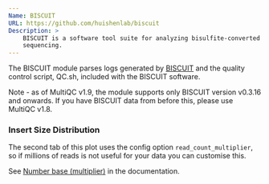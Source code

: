 ```yaml
---
Name: BISCUIT
URL: https://github.com/huishenlab/biscuit
Description: >
    BISCUIT is a software tool suite for analyzing bisulfite-converted DNA
    sequencing.
---
```


The BISCUIT module parses logs generated by
[BISCUIT](https://github.com/huishenlab/biscuit) and the quality control script,
QC.sh, included with the BISCUIT software.

Note - as of MultiQC v1.9, the module supports only BISCUIT version v0.3.16 and onwards.
If you have BISCUIT data from before this, please use MultiQC v1.8.

### Insert Size Distribution

The second tab of this plot uses the config option `read_count_multiplier`,
so if millions of reads is not useful for your data you can customise this.

See [Number base (multiplier)](https://multiqc.info/docs/#number-base-multiplier)
in the documentation.
